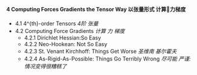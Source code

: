 #### 4 Computing Forces Gradients the Tensor Way 以张量形式 计算🧮力梯度
  - 4.1 4^{th}-order Tensors _4阶 张量_
  - 4.2 Computing Force Gradients _计算 力 梯度_
    - 4.2.1 Dirichlet Hessian:So Easy
    - 4.2.2 Neo-Hookean: Not So Easy
    - 4.2.3 St. Venant Kirchhoff: Things Get Worse _圣维南 基尔霍夫_
    - 4.2.4 As-Rigid-As-Possible: Things Go Terribly Wrong _尽可能 严谨: 情况变得很糟糕了_

